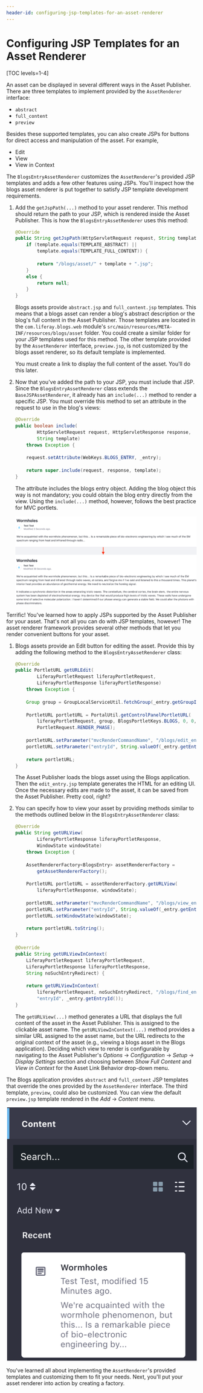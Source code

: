 ```yaml
---
header-id: configuring-jsp-templates-for-an-asset-renderer
---
```


# Configuring JSP Templates for an Asset Renderer

[TOC levels=1-4]

An asset can be displayed in several different ways in the Asset Publisher.
There are three templates to implement provided by the `AssetRenderer`
interface:

- `abstract`
- `full_content`
- `preview`

Besides these supported templates, you can also create JSPs for buttons for
direct access and manipulation of the asset. For example,

- Edit
- View
- View in Context

The `BlogsEntryAssetRenderer` customizes the `AssetRenderer`'s provided JSP
templates and adds a few other features using JSPs. You'll inspect how the blogs
asset renderer is put together to satisfy JSP template development requirements.

1.  Add the `getJspPath(...)` method to your asset renderer. This method should
    return the path to your JSP, which is rendered inside the Asset Publisher.
    This is how the `BlogsEntryAssetRenderer` uses this method:

    ```java
    @Override
    public String getJspPath(HttpServletRequest request, String template) {
        if (template.equals(TEMPLATE_ABSTRACT) ||
            template.equals(TEMPLATE_FULL_CONTENT)) {

            return "/blogs/asset/" + template + ".jsp";
        }
        else {
            return null;
        }
    }
    ```

    Blogs assets provide `abstract.jsp` and `full_content.jsp` templates. This
    means that a blogs asset can render a blog's abstract description or the
    blog's full content in the Asset Publisher. Those templates are located in
    the `com.liferay.blogs.web` module's
    `src/main/resources/META-INF/resources/blogs/asset` folder. You could create
    a similar folder for your JSP templates used for this method. The other
    template provided by the `AssetRenderer` interface, `preview.jsp`, is not
    customized by the blogs asset renderer, so its default template is
    implemented.

    You must create a link to display the full content of the asset. You'll
    do this later.

2.  Now that you've added the path to your JSP, you must include that JSP. Since
    the `BlogsEntryAssetRenderer` class extends the `BaseJSPAssetRenderer`,
    it already has an `include(...)` method to render a specific JSP. You
    must override this method to set an attribute in the request to use in
    the blog's views:

    ```java
    @Override
    public boolean include(
            HttpServletRequest request, HttpServletResponse response,
            String template)
        throws Exception {

        request.setAttribute(WebKeys.BLOGS_ENTRY, _entry);

        return super.include(request, response, template);
    }
    ```

    The attribute includes the blogs entry object. Adding the blog object this
    way is not mandatory; you could obtain the blog entry directly from the
    view. Using the `include(...)` method, however, follows the best practice
    for MVC portlets.

    ![Figure 1: The abstract and full content views are rendered differently for blogs.](../../../images/blogs-asset-views.png)

Terrific! You've learned how to apply JSPs supported by the Asset Publisher for
your asset. That's not all you can do with JSP templates, however! The asset
renderer framework provides several other methods that let you render convenient
buttons for your asset.

1.  Blogs assets provide an Edit button for editing the asset. Provide this by
    adding the following method to the `BlogsEntryAssetRenderer` class:

    ```java
    @Override
    public PortletURL getURLEdit(
            LiferayPortletRequest liferayPortletRequest,
            LiferayPortletResponse liferayPortletResponse)
        throws Exception {

        Group group = GroupLocalServiceUtil.fetchGroup(_entry.getGroupId());

        PortletURL portletURL = PortalUtil.getControlPanelPortletURL(
            liferayPortletRequest, group, BlogsPortletKeys.BLOGS, 0, 0,
            PortletRequest.RENDER_PHASE);

        portletURL.setParameter("mvcRenderCommandName", "/blogs/edit_entry");
        portletURL.setParameter("entryId", String.valueOf(_entry.getEntryId()));

        return portletURL;
    }
    ```

    The Asset Publisher loads the blogs asset using the Blogs application. Then
    the `edit_entry.jsp` template generates the HTML for an editing UI. Once the
    necessary edits are made to the asset, it can be saved from the Asset
    Publisher. Pretty cool, right?

2.  You can specify how to view your asset by providing methods similar to the
    methods outlined below in the `BlogsEntryAssetRenderer` class:

    ```java
    @Override
    public String getURLView(
            LiferayPortletResponse liferayPortletResponse,
            WindowState windowState)
        throws Exception {

        AssetRendererFactory<BlogsEntry> assetRendererFactory =
            getAssetRendererFactory();

        PortletURL portletURL = assetRendererFactory.getURLView(
            liferayPortletResponse, windowState);

        portletURL.setParameter("mvcRenderCommandName", "/blogs/view_entry");
        portletURL.setParameter("entryId", String.valueOf(_entry.getEntryId()));
        portletURL.setWindowState(windowState);

        return portletURL.toString();
    }

    @Override
    public String getURLViewInContext(
        LiferayPortletRequest liferayPortletRequest,
        LiferayPortletResponse liferayPortletResponse,
        String noSuchEntryRedirect) {

        return getURLViewInContext(
            liferayPortletRequest, noSuchEntryRedirect, "/blogs/find_entry",
            "entryId", _entry.getEntryId());
    }
    ```

    The `getURLView(...)` method generates a URL that displays the full content
    of the asset in the Asset Publisher. This is assigned to the clickable asset
    name. The `getURLViewInContext(...)` method provides a similar URL assigned
    to the asset name, but the URL redirects to the original context of the
    asset (e.g., viewing a blogs asset in the Blogs application). Deciding which
    view to render is configurable by navigating to the Asset Publisher's 
    *Options* &rarr; *Configuration*
    &rarr; *Setup* &rarr; *Display Settings* section and choosing between *Show
    Full Content* and *View in Context* for the Asset Link Behavior drop-down
    menu.

The Blogs application provides `abstract` and `full_content` JSP templates that
override the ones provided by the `AssetRenderer` interface. The third template,
`preview`, could also be customized. You can view the default `preview.jsp`
template rendered in the *Add* &rarr; *Content* menu.

![Figure 2: The `preview` template displays a preview of the asset in the Content section of the Add menu.](../../../images/preview-template-asset-renderer.png)

You've learned all about implementing the `AssetRenderer`'s provided templates
and customizing them to fit your needs. Next, you'll put your asset renderer
into action by creating a factory.
